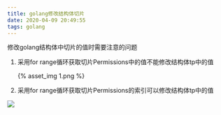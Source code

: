 ```yaml
---
title: golang修改结构体切片
date: 2020-04-09 20:49:55
tags: golang
---
```


修改golang结构体中切片的值时需要注意的问题

1. 采用for range循环获取切片Permissions中的值不能修改结构体tp中的值
   
   {% asset_img 1.png %}
   
2. 采用for range循环获取切片Permissions的索引可以修改结构体tp中的值

![](2.png)

